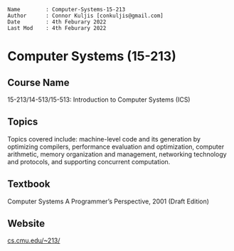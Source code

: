 ```
Name		: Computer-Systems-15-213
Author		: Connor Kuljis [conkuljis@gmail.com]
Date		: 4th Feburary 2022
Last Mod	: 4th Feburary 2022
```


# Computer Systems (15-213) 

## Course Name
15-213/14-513/15-513: Introduction to Computer Systems (ICS)


## Topics
Topics covered include: machine-level code and its generation by optimizing
compilers, performance evaluation and optimization, computer arithmetic, memory
organization and management, networking technology and protocols, and
supporting concurrent computation.


## Textbook 
Computer Systems A Programmer’s Perspective, 2001 (Draft Edition)


## Website
[cs.cmu.edu/~213/](https://www.cs.cmu.edu/~213/)
